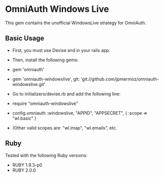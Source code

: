 # OmniAuth Windows Live

This gem contains the unofficial WindowsLive strategy for OmniAuth.

## Basic Usage

-  First, you must use Devise and in your rails app.
-  Then, install the following gems:
  
-  gem 'omniauth'
-  gem 'omniauth-windowslive', git: 'git://github.com/jpmermoz/omniauth-windowslive.git'

-  Go to initializers/devise.rb and add the following line:
-  require "omniauth-windowslive"
-  config.omniauth :windowslive, "APPID", "APPSECRET", { :scope => "wl.basic" }
  
-  (Other valid scopes are: "wl.imap", "wl.emails", etc.

## Ruby

Tested with the following Ruby versions:

- RUBY 1.9.3-p0
- RUBY 2.0.0